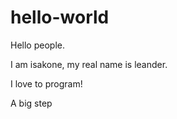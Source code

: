 hello-world
===========

Hello people.

I am isakone, my real name is leander. 

I love to program!

A big step
